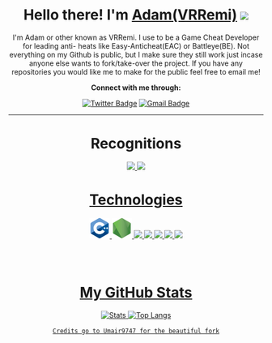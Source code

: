 <h1 align="center">Hello there! I'm <a href="https://vrremi.xyz" target="_blank">Adam(VRRemi)</a> <img
src="https://media.giphy.com/media/mA28dHGEU8Us36wEYJ/giphy.gif" height="32" /></h1> 
<div align="center">
  <div align="center">
  <p>I'm Adam or other known as VRRemi. I use to be a Game Cheat Developer for leading anti-
    heats like Easy-Anticheat(EAC) or Battleye(BE). Not everything on my Github is public, but I make sure they still work just incase anyone else wants to fork/take-over the project. If you have any repositories you would like me to make for the public feel free to email me!</p>

  <p><b>Connect with me through:</b></p>
  
[![Twitter Badge](https://img.shields.io/badge/-@VRRemii-blue?style=flat-square&logo=twitter&logoColor=white&link=https://twitter.com/VRRemii)](https://twitter.com/VRRemii)
[![Gmail Badge](https://img.shields.io/badge/-business@vrremi.xyz-c14438?style=flat-square&logo=Gmail&logoColor=white&link=mailto:business@vrremi.xyz)](mailto:business@vrremi.xyz)

<hr>
    
  <h1>Recognitions</h1>

<a href="https://vrremi.xyz" target="_blank"> <img height="100" src="https://unknowncheats.me/w/images/2/20/EAC.jpg">
<img height="100" src="https://unknowncheats.me/w/images/6/62/Battleye2.png">
    
  <h1>Technologies</h1>

<img height="40" src="https://raw.githubusercontent.com/github/explore/80688e429a7d4ef2fca1e82350fe8e3517d3494d/topics/cpp/cpp.png">                            
<img height="40" src="https://raw.githubusercontent.com/github/explore/80688e429a7d4ef2fca1e82350fe8e3517d3494d/topics/nodejs/nodejs.png">                                               
<img height="40" src="https://seeklogo.com/images/C/css3-logo-8724075274-seeklogo.com.png">                                                                         
<img height="40" src="https://external-content.duckduckgo.com/iu/?u=http%3A%2F%2F3.bp.blogspot.com%2F-PTty3CfTGnA%2FTpZOEjTQ_WI%2FAAAAAAAAAeo%2FKeKt_D5X2xo%2Fs1600%2Fjs.jpg&f=1&nofb=1">                                                                             
<img height ="40" src="https://external-content.duckduckgo.com/iu/?u=https%3A%2F%2Fupload.wikimedia.org%2Fwikipedia%2Fcommons%2Fthumb%2F4%2F4c%2FTypescript_logo_2020.svg%2F1200px-Typescript_logo_2020.svg.png&f=1&nofb=1">       
<img height ="40" src="https://external-content.duckduckgo.com/iu/?u=https%3A%2F%2Fclipground.com%2Fimages%2Fpython-logo-png-4.jpg&f=1&nofb=1">                 
<img height ="40" src="https://external-content.duckduckgo.com/iu/?u=https%3A%2F%2Fwww.techbaz.org%2FCourse%2Fimg%2Fcsharp-logo.png&f=1&nofb=1">

<br><br>

  <h1>My GitHub Stats</h1>
  
![Stats](https://github-readme-stats.vercel.app/api?username=VRRemi&show_icons=true&hide_border=true&theme=radical)
![Top Langs](https://github-readme-stats.vercel.app/api/top-langs/?username=VRRemi&theme=radical&layout=compact)
<br>
    
    Credits go to Umair9747 for the beautiful fork
